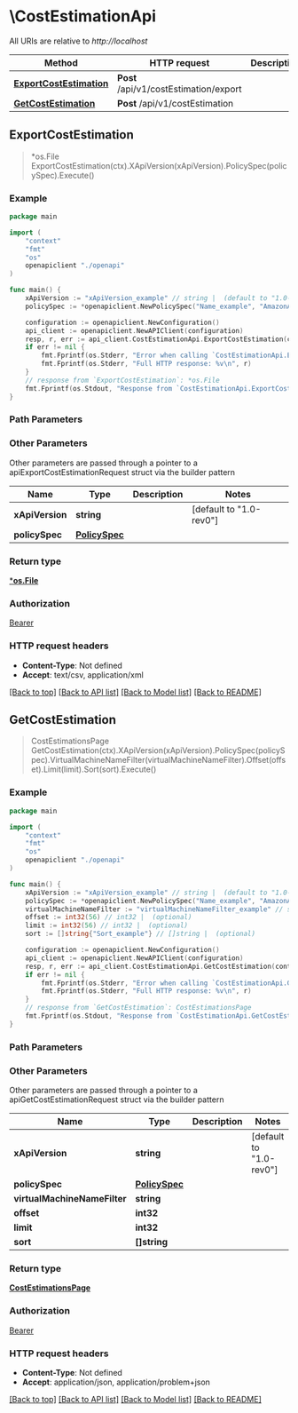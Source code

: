 # \CostEstimationApi

All URIs are relative to *http://localhost*

Method | HTTP request | Description
------------- | ------------- | -------------
[**ExportCostEstimation**](CostEstimationApi.md#ExportCostEstimation) | **Post** /api/v1/costEstimation/export | 
[**GetCostEstimation**](CostEstimationApi.md#GetCostEstimation) | **Post** /api/v1/costEstimation | 



## ExportCostEstimation

> *os.File ExportCostEstimation(ctx).XApiVersion(xApiVersion).PolicySpec(policySpec).Execute()



### Example

```go
package main

import (
    "context"
    "fmt"
    "os"
    openapiclient "./openapi"
)

func main() {
    xApiVersion := "xApiVersion_example" // string |  (default to "1.0-rev0")
    policySpec := *openapiclient.NewPolicySpec("Name_example", "AmazonAccountId_example", openapiclient.PolicySelectionTypes("AllItems")) // PolicySpec | 

    configuration := openapiclient.NewConfiguration()
    api_client := openapiclient.NewAPIClient(configuration)
    resp, r, err := api_client.CostEstimationApi.ExportCostEstimation(context.Background()).XApiVersion(xApiVersion).PolicySpec(policySpec).Execute()
    if err != nil {
        fmt.Fprintf(os.Stderr, "Error when calling `CostEstimationApi.ExportCostEstimation``: %v\n", err)
        fmt.Fprintf(os.Stderr, "Full HTTP response: %v\n", r)
    }
    // response from `ExportCostEstimation`: *os.File
    fmt.Fprintf(os.Stdout, "Response from `CostEstimationApi.ExportCostEstimation`: %v\n", resp)
}
```

### Path Parameters



### Other Parameters

Other parameters are passed through a pointer to a apiExportCostEstimationRequest struct via the builder pattern


Name | Type | Description  | Notes
------------- | ------------- | ------------- | -------------
 **xApiVersion** | **string** |  | [default to &quot;1.0-rev0&quot;]
 **policySpec** | [**PolicySpec**](PolicySpec.md) |  | 

### Return type

[***os.File**](*os.File.md)

### Authorization

[Bearer](../README.md#Bearer)

### HTTP request headers

- **Content-Type**: Not defined
- **Accept**: text/csv, application/xml

[[Back to top]](#) [[Back to API list]](../README.md#documentation-for-api-endpoints)
[[Back to Model list]](../README.md#documentation-for-models)
[[Back to README]](../README.md)


## GetCostEstimation

> CostEstimationsPage GetCostEstimation(ctx).XApiVersion(xApiVersion).PolicySpec(policySpec).VirtualMachineNameFilter(virtualMachineNameFilter).Offset(offset).Limit(limit).Sort(sort).Execute()



### Example

```go
package main

import (
    "context"
    "fmt"
    "os"
    openapiclient "./openapi"
)

func main() {
    xApiVersion := "xApiVersion_example" // string |  (default to "1.0-rev0")
    policySpec := *openapiclient.NewPolicySpec("Name_example", "AmazonAccountId_example", openapiclient.PolicySelectionTypes("AllItems")) // PolicySpec | 
    virtualMachineNameFilter := "virtualMachineNameFilter_example" // string |  (optional)
    offset := int32(56) // int32 |  (optional)
    limit := int32(56) // int32 |  (optional)
    sort := []string{"Sort_example"} // []string |  (optional)

    configuration := openapiclient.NewConfiguration()
    api_client := openapiclient.NewAPIClient(configuration)
    resp, r, err := api_client.CostEstimationApi.GetCostEstimation(context.Background()).XApiVersion(xApiVersion).PolicySpec(policySpec).VirtualMachineNameFilter(virtualMachineNameFilter).Offset(offset).Limit(limit).Sort(sort).Execute()
    if err != nil {
        fmt.Fprintf(os.Stderr, "Error when calling `CostEstimationApi.GetCostEstimation``: %v\n", err)
        fmt.Fprintf(os.Stderr, "Full HTTP response: %v\n", r)
    }
    // response from `GetCostEstimation`: CostEstimationsPage
    fmt.Fprintf(os.Stdout, "Response from `CostEstimationApi.GetCostEstimation`: %v\n", resp)
}
```

### Path Parameters



### Other Parameters

Other parameters are passed through a pointer to a apiGetCostEstimationRequest struct via the builder pattern


Name | Type | Description  | Notes
------------- | ------------- | ------------- | -------------
 **xApiVersion** | **string** |  | [default to &quot;1.0-rev0&quot;]
 **policySpec** | [**PolicySpec**](PolicySpec.md) |  | 
 **virtualMachineNameFilter** | **string** |  | 
 **offset** | **int32** |  | 
 **limit** | **int32** |  | 
 **sort** | **[]string** |  | 

### Return type

[**CostEstimationsPage**](CostEstimationsPage.md)

### Authorization

[Bearer](../README.md#Bearer)

### HTTP request headers

- **Content-Type**: Not defined
- **Accept**: application/json, application/problem+json

[[Back to top]](#) [[Back to API list]](../README.md#documentation-for-api-endpoints)
[[Back to Model list]](../README.md#documentation-for-models)
[[Back to README]](../README.md)

